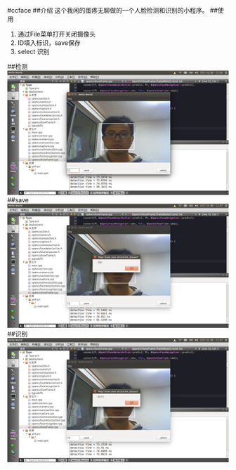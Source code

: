#ccface
##介绍
这个我闲的蛋疼无聊做的一个人脸检测和识别的小程序。
##使用
1. 通过File菜单打开关闭摄像头
2. ID填入标识，save保存
3. select 识别


##检测
![检测](./image/1.png)
##save
![save](./image/2.png)
##识别
![识别](./image/3.png)


